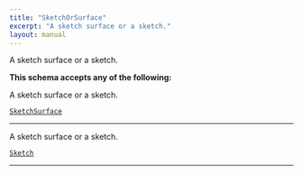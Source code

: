 ```yaml
---
title: "SketchOrSurface"
excerpt: "A sketch surface or a sketch."
layout: manual
---
```


A sketch surface or a sketch.




**This schema accepts any of the following:**

A sketch surface or a sketch.

[`SketchSurface`](/docs/kcl/types/SketchSurface)








----
A sketch surface or a sketch.

[`Sketch`](/docs/kcl/types/Sketch)








----





